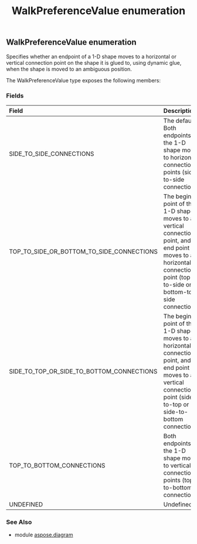 ﻿---
title: WalkPreferenceValue enumeration
second_title: Aspose.Diagram for Python via .NET API References
description: 
type: docs
weight: 3680
url: /python-net/aspose.diagram/walkpreferencevalue/
is_root: false
---

## WalkPreferenceValue enumeration

Specifies whether an endpoint of a 1-D shape moves to a horizontal or vertical connection point on the shape it is glued to, using dynamic glue, when the shape is moved to an ambiguous position.



The WalkPreferenceValue type exposes the following members:

### Fields
| Field | Description |
| :- | :- |
| SIDE_TO_SIDE_CONNECTIONS | The default. Both endpoints of the 1-D shape move to horizontal connection points (side-to-side connections). |
| TOP_TO_SIDE_OR_BOTTOM_TO_SIDE_CONNECTIONS | The begin point of the 1-D shape moves to a vertical connection point, and the end point moves to a horizontal connection point (top-to-side or bottom-to-side connections). |
| SIDE_TO_TOP_OR_SIDE_TO_BOTTOM_CONNECTIONS | The begin point of the 1-D shape moves to a horizontal connection point, and the end point moves to a vertical connection point (side-to-top or side-to-bottom connections). |
| TOP_TO_BOTTOM_CONNECTIONS | Both endpoints of the 1-D shape move to vertical connection points (top-to-bottom connections). |
| UNDEFINED | Undefined. |


### See Also

* module [aspose.diagram](../)
